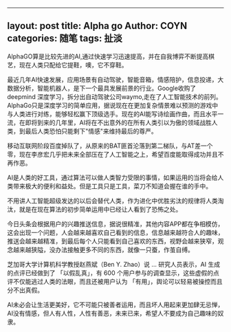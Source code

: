  ---
layout: post
title: Alpha go
Author: COYN
categories: 随笔
tags: 扯淡
---
 
 AlphaGO算是比较先进的AI,通过快速学习迅速提高，并在自我博弈不断提高棋艺，现在人类只配给它提鞋，噢，它不穿鞋。

最近几年AI快速发展，应用场景有自动驾驶，智能音箱，情感陪护，信息投递，大数据分析，智能机器人，是下一个最具发展前景的行业。Google收购了deepmind 深度学习，拆分出自动驾驶公司waymo,走在了人工智能技术的前列。AlphaGo只是深度学习的简单应用，据说现在在更加复杂情景难以预测的游戏中与人类进行对练，能够轻松赢下顶级选手。现在的AI能写诗绘画作曲，而且水平一流，在即将到来的几年里，AI将在不出意外的在所有人类引以为傲的领域战胜人类，到最后人类恐怕只能剩下"情感"来维持最后的尊严。

移动互联网阶段百度掉队了，从原来的BAT匪首沦落到第二梯队，与AT差一个零，现在李彦宏几乎把未来全部压在了人工智能之上，希望百度能取得成功并且不再作恶。

AI是人类的好工具，通过算法可以做人类智力受限的事情，如果运用的当将会给人类带来极大的便利和益处。但是工具只是工具，菜刀不知道会握在谁的手中。

不用讲人工智能超级发达的以后会替代人类，作为进化中优胜劣汰的规律将人类淘汰，就是在现在算法的初步简单运用中已经让人看到了恐怖之处。

今日头条会根据用户的兴趣推送信息，据说很精准，其他内容APP都在争相模仿，这会出现一个问题，人会越来越喜欢自己看到的信息，信息越来越符合人的趣味，推送会越来越精准，到最后每个人只能看到自己喜欢的东西，视野会越来狭窄，观念越来越狭隘，没办法接触更多不同的东西，就像一只蚕，作茧自缚。

芝加哥大学计算机科学教授赵燕斌（Ben Y. Zhao）说 ... 研究人员表示，AI 生成的点评已经做到了 「以假乱真」，有 600 个用户参与的调查显示，这些虚假的点评不仅能逃过人类的法眼，而且还被用户认为 「有用」，舆论可以轻易被操控而且分不出真假。

AI未必会让生活更美好，它不可能只被善者运用，而且坏人用起来更加肆无忌惮，AI没有情感，但人有人性，人性有善恶，未来已来，希望人不要成为自己趣味的奴隶。
